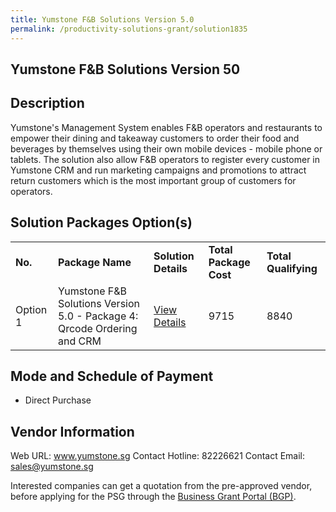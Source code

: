 ```yaml
---
title: Yumstone F&B Solutions Version 5.0
permalink: /productivity-solutions-grant/solution1835
---
```


## Yumstone F&B Solutions Version 50

## Description

Yumstone's Management System enables F&B operators and restaurants to empower their dining and takeaway customers to order their food and beverages by themselves using their own mobile devices - mobile phone or tablets.  The solution also allow F&B operators to register every customer in Yumstone CRM and run marketing campaigns and promotions to attract return customers which is the most important group of customers for operators.

## Solution Packages Option(s)

<table>
<tr>
<td><b>No.</b></td>
<td><b>Package Name</b></td>
<td><b>Solution Details</b></td>
<td><b>Total Package Cost</b></td>
<td><b>Total Qualifying</b></td>
</tr>
<tr>
<td>Option 1</td>
<td>Yumstone F&B Solutions Version 5.0 - Package 4: Qrcode Ordering and CRM</td>
<td><a href='https://www.gobusiness.gov.sg/images/psg/Desensitised_Yumstone_Annex_3_CR_wef_20_Jan_2022_Part_4.pdf'>View Details</a></td>
<td>9715</td>
<td>8840</td>
</tr>
</table>

## Mode and Schedule of Payment

 - Direct Purchase

## Vendor Information

 Web URL: www.yumstone.sg 
Contact Hotline: 82226621 
Contact Email: sales@yumstone.sg 


Interested companies can get a quotation from the pre-approved vendor, before applying for the PSG through the <a href='https://www.businessgrants.gov.sg/'>Business Grant Portal (BGP)</a>.
